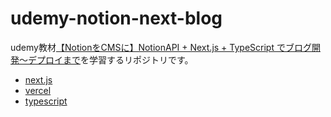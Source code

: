 # udemy-notion-next-blog

udemy教材[【NotionをCMSに】NotionAPI + Next.js + TypeScript でブログ開発〜デプロイまで](https://www.udemy.com/course/notion-next-blog)を学習するリポジトリです。


- [next.js](https://nextjs.org/)
- [vercel](https://vercel.com/)
- [typescript](https://www.typescriptlang.org/)